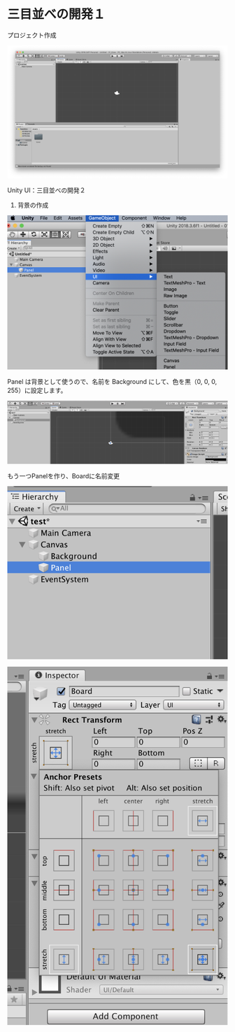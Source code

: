 # 三目並べの開発１

プロジェクト作成

![プロジェクト作成](img/20190418_01.png)

Unity UI：三目並べの開発２

1. 背景の作成

![プロジェクト作成](img/20190422_01.png)

Panel は背景として使うので、名前を Background にして、色を黒（0, 0, 0, 255）に設定します。

![](img/20190423_01.png)

もう一つPanelを作り、Boardに名前変更

![](img/20190424_01.png)

![](img/20190424_02.png)
